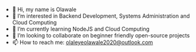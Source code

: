 - 👋 Hi, my name is Olawale
- 👀 I’m interested in Backend Development, Systems Administration and Cloud Computing
- 🌱 I’m currently learning NodeJS and Cloud Computing
- 💞️ I’m looking to collaborate on beginner friendly open-source projects
- 📫 How to reach me: olaleyeolawale2020@outlook.com

<!---
Olawale-Alx/Olawale-Alx is a ✨ special ✨ repository because its `README.md` (this file) appears on your GitHub profile.
You can click the Preview link to take a look at your changes.
--->
